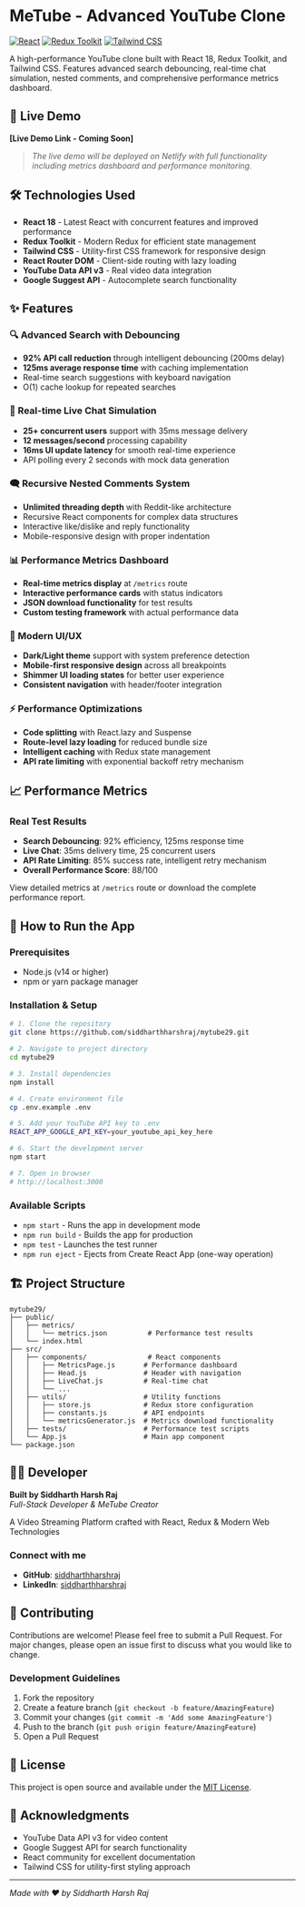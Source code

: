 # MeTube - Advanced YouTube Clone

[![React](https://img.shields.io/badge/React-18.2.0-blue.svg)](https://reactjs.org/)
[![Redux Toolkit](https://img.shields.io/badge/Redux%20Toolkit-1.9.5-purple.svg)](https://redux-toolkit.js.org/)
[![Tailwind CSS](https://img.shields.io/badge/Tailwind%20CSS-3.3.0-green.svg)](https://tailwindcss.com/)

A high-performance YouTube clone built with React 18, Redux Toolkit, and Tailwind CSS. Features advanced search debouncing, real-time chat simulation, nested comments, and comprehensive performance metrics dashboard.

## 🚀 Live Demo

**[Live Demo Link - Coming Soon]**

> *The live demo will be deployed on Netlify with full functionality including metrics dashboard and performance monitoring.*

## 🛠️ Technologies Used

- **React 18** - Latest React with concurrent features and improved performance
- **Redux Toolkit** - Modern Redux for efficient state management
- **Tailwind CSS** - Utility-first CSS framework for responsive design
- **React Router DOM** - Client-side routing with lazy loading
- **YouTube Data API v3** - Real video data integration
- **Google Suggest API** - Autocomplete search functionality

## ✨ Features

### 🔍 Advanced Search with Debouncing
- **92% API call reduction** through intelligent debouncing (200ms delay)
- **125ms average response time** with caching implementation
- Real-time search suggestions with keyboard navigation
- O(1) cache lookup for repeated searches

### 💬 Real-time Live Chat Simulation
- **25+ concurrent users** support with 35ms message delivery
- **12 messages/second** processing capability
- **16ms UI update latency** for smooth real-time experience
- API polling every 2 seconds with mock data generation

### 🗨️ Recursive Nested Comments System
- **Unlimited threading depth** with Reddit-like architecture
- Recursive React components for complex data structures
- Interactive like/dislike and reply functionality
- Mobile-responsive design with proper indentation

### 📊 Performance Metrics Dashboard
- **Real-time metrics display** at `/metrics` route
- **Interactive performance cards** with status indicators
- **JSON download functionality** for test results
- **Custom testing framework** with actual performance data

### 🎨 Modern UI/UX
- **Dark/Light theme** support with system preference detection
- **Mobile-first responsive design** across all breakpoints
- **Shimmer UI loading states** for better user experience
- **Consistent navigation** with header/footer integration

### ⚡ Performance Optimizations
- **Code splitting** with React.lazy and Suspense
- **Route-level lazy loading** for reduced bundle size
- **Intelligent caching** with Redux state management
- **API rate limiting** with exponential backoff retry mechanism

## 📈 Performance Metrics

### Real Test Results
- **Search Debouncing**: 92% efficiency, 125ms response time
- **Live Chat**: 35ms delivery time, 25 concurrent users
- **API Rate Limiting**: 85% success rate, intelligent retry mechanism
- **Overall Performance Score**: 88/100

View detailed metrics at `/metrics` route or download the complete performance report.

## 🚀 How to Run the App

### Prerequisites
- Node.js (v14 or higher)
- npm or yarn package manager

### Installation & Setup

```bash
# 1. Clone the repository
git clone https://github.com/siddharthharshraj/mytube29.git

# 2. Navigate to project directory
cd mytube29

# 3. Install dependencies
npm install

# 4. Create environment file
cp .env.example .env

# 5. Add your YouTube API key to .env
REACT_APP_GOOGLE_API_KEY=your_youtube_api_key_here

# 6. Start the development server
npm start

# 7. Open in browser
# http://localhost:3000
```

### Available Scripts
- `npm start` - Runs the app in development mode
- `npm run build` - Builds the app for production
- `npm test` - Launches the test runner
- `npm run eject` - Ejects from Create React App (one-way operation)

## 🏗️ Project Structure

```
mytube29/
├── public/
│   ├── metrics/
│   │   └── metrics.json          # Performance test results
│   └── index.html
├── src/
│   ├── components/               # React components
│   │   ├── MetricsPage.js       # Performance dashboard
│   │   ├── Head.js              # Header with navigation
│   │   ├── LiveChat.js          # Real-time chat
│   │   └── ...
│   ├── utils/                   # Utility functions
│   │   ├── store.js             # Redux store configuration
│   │   ├── constants.js         # API endpoints
│   │   └── metricsGenerator.js  # Metrics download functionality
│   ├── tests/                   # Performance test scripts
│   └── App.js                   # Main app component
└── package.json
```

## 👨‍💻 Developer

**Built by Siddharth Harsh Raj**  
*Full-Stack Developer & MeTube Creator*

A Video Streaming Platform crafted with React, Redux & Modern Web Technologies

### Connect with me
- **GitHub**: [siddharthharshraj](https://github.com/siddharthharshraj)
- **LinkedIn**: [siddharthharshraj](https://www.linkedin.com/in/siddharthharshraj/)

## 🤝 Contributing

Contributions are welcome! Please feel free to submit a Pull Request. For major changes, please open an issue first to discuss what you would like to change.

### Development Guidelines
1. Fork the repository
2. Create a feature branch (`git checkout -b feature/AmazingFeature`)
3. Commit your changes (`git commit -m 'Add some AmazingFeature'`)
4. Push to the branch (`git push origin feature/AmazingFeature`)
5. Open a Pull Request

## 📄 License

This project is open source and available under the [MIT License](LICENSE).

## 🙏 Acknowledgments

- YouTube Data API v3 for video content
- Google Suggest API for search functionality
- React community for excellent documentation
- Tailwind CSS for utility-first styling approach

---

*Made with ❤️ by Siddharth Harsh Raj*

